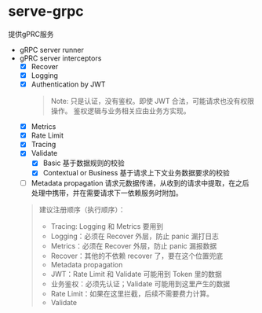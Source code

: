 serve-grpc
===
提供gPRC服务

* gRPC server runner
* gPRC server interceptors
    * [x] Recover
    * [x] Logging
    * [X] Authentication by JWT
      > Note: 只是认证，没有鉴权。即使 JWT 合法，可能请求也没有权限操作。
      > 鉴权逻辑与业务相关应由业务方实现。
    * [x] Metrics
    * [x] Rate Limit
    * [x] Tracing
    * [x] Validate
        * [x] Basic 基于数据规则的校验
        * [x] Contextual or Business 基于请求上下文业务数据要求的校验
    * [ ] Metadata propagation
      请求元数据传递，从收到的请求中提取，在之后处理中携带，并在需要请求下一依赖服务时附加。
  > 建议注册顺序（执行顺序）：
  > * Tracing: Logging 和 Metrics 要用到
  > * Logging：必须在 Recover 外层，防止 panic 漏打日志
  > * Metrics：必须在 Recover 外层，防止 panic 漏报数据
  > * Recover：其他的不依赖 recover 了，要在这个位置兜底
  > * Metadata propagation
  > * JWT：Rate Limit 和 Validate 可能用到 Token 里的数据
  > * 业务鉴权：必须先认证；Validate 可能用到这里产生的数据
  > * Rate Limit：如果在这里拦截，后续不需要费力计算。
  > * Validate